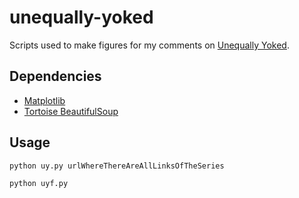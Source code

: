unequally-yoked
===============

Scripts used to make figures for my comments on [Unequally Yoked](http://www.patheos.com/blogs/unequallyyoked "By Ms. Leah Libresco").</a>

Dependencies
------------
* [Matplotlib](http://matplotlib.org "matplotlib is a python 2D plotting library which produces publication quality figures in a variety of hardcopy formats and interactive environments across platforms. matplotlib can be used in python scripts, the python and ipython shell (ala MATLAB®* or Mathematica®†), web application servers, and six graphical user interface toolkits.")
* [Tortoise BeautifulSoup](http://www.crummy.com/software/BeautifulSoup/#Download "You didn't write that awful page. You're just trying to get some data out of it. Beautiful Soup is here to help. Since 2004, it's been saving programmers hours or days of work on quick-turnaround screen scraping projects.")

Usage
-----

```python uy.py urlWhereThereAreAllLinksOfTheSeries```

```python uyf.py```
